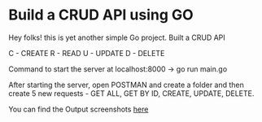 <body>
<H1> Build a CRUD API using GO </H1>

Hey folks! this is yet another simple Go project. 
Built a CRUD API 

C - CREATE
R - READ
U - UPDATE
D - DELETE

Command to start the server at localhost:8000 -> go run main.go

After starting the server, open POSTMAN and create a folder and then create 5 new requests - GET ALL, GET BY ID, CREATE, UPDATE, DELETE.

<p>You can find the Output screenshots <a href= "https://github.com/ChrisJon02/Go-Movies-CRUD/tree/main/Output">here</a></p>

</body>